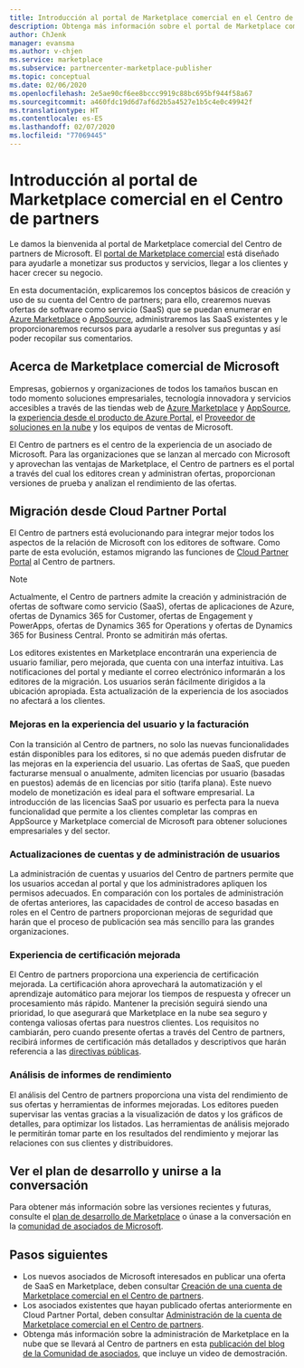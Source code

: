 ```yaml
---
title: Introducción al portal de Marketplace comercial en el Centro de partners
description: Obtenga más información sobre el portal de Marketplace comercial en el Centro de partners y aprenda a enumerar y vender ofertas en Azure Marketplace, AppSource y a través del programa Proveedor de soluciones en la nube (CSP).
author: ChJenk
manager: evansma
ms.author: v-chjen
ms.service: marketplace
ms.subservice: partnercenter-marketplace-publisher
ms.topic: conceptual
ms.date: 02/06/2020
ms.openlocfilehash: 2e5ae90cf6ee8bccc9919c88bc695bf944f58a67
ms.sourcegitcommit: a460fdc19d6d7af6d2b5a4527e1b5c4e0c49942f
ms.translationtype: HT
ms.contentlocale: es-ES
ms.lasthandoff: 02/07/2020
ms.locfileid: "77069445"
---
```

# <a name="overview-of-the-commercial-marketplace-portal-in-partner-center"></a>Introducción al portal de Marketplace comercial en el Centro de partners

Le damos la bienvenida al portal de Marketplace comercial del Centro de partners de Microsoft. El [portal de Marketplace comercial](https://partner.microsoft.com/dashboard/commercial-marketplace/) está diseñado para ayudarle a monetizar sus productos y servicios, llegar a los clientes y hacer crecer su negocio.

En esta documentación, explicaremos los conceptos básicos de creación y uso de su cuenta del Centro de partners; para ello, crearemos nuevas ofertas de software como servicio (SaaS) que se puedan enumerar en [Azure Marketplace](https://azuremarketplace.microsoft.com/) o [AppSource](https://appsource.microsoft.com/), administraremos las SaaS existentes y le proporcionaremos recursos para ayudarle a resolver sus preguntas y así poder recopilar sus comentarios. 

## <a name="about-microsofts-commercial-marketplace"></a>Acerca de Marketplace comercial de Microsoft

Empresas, gobiernos y organizaciones de todos los tamaños buscan en todo momento soluciones empresariales, tecnología innovadora y servicios accesibles a través de las tiendas web de [Azure Marketplace](https://azuremarketplace.microsoft.com/) y [AppSource](https://appsource.microsoft.com/), la [experiencia desde el producto de Azure Portal](https://portal.azure.com), el [Proveedor de soluciones en la nube](https://partner.microsoft.com/cloud-solution-provider) y los equipos de ventas de Microsoft. 

El Centro de partners es el centro de la experiencia de un asociado de Microsoft. Para las organizaciones que se lanzan al mercado con Microsoft y aprovechan las ventajas de Marketplace, el Centro de partners es el portal a través del cual los editores crean y administran ofertas, proporcionan versiones de prueba y analizan el rendimiento de las ofertas. 

## <a name="migration-from-cloud-partner-portal"></a>Migración desde Cloud Partner Portal

El Centro de partners está evolucionando para integrar mejor todos los aspectos de la relación de Microsoft con los editores de software. Como parte de esta evolución, estamos migrando las funciones de [Cloud Partner Portal](https://cloudpartner.azure.com/) al Centro de partners.

>[!NOTE]
>Actualmente, el Centro de partners admite la creación y administración de ofertas de software como servicio (SaaS), ofertas de aplicaciones de Azure, ofertas de Dynamics 365 for Customer, ofertas de Engagement y PowerApps, ofertas de Dynamics 365 for Operations y ofertas de Dynamics 365 for Business Central. Pronto se admitirán más ofertas.

Los editores existentes en Marketplace encontrarán una experiencia de usuario familiar, pero mejorada, que cuenta con una interfaz intuitiva. Las notificaciones del portal y mediante el correo electrónico informarán a los editores de la migración. Los usuarios serán fácilmente dirigidos a la ubicación apropiada. Esta actualización de la experiencia de los asociados no afectará a los clientes.

### <a name="improvements-on-user-experience-and-billing"></a>Mejoras en la experiencia del usuario y la facturación

Con la transición al Centro de partners, no solo las nuevas funcionalidades están disponibles para los editores, si no que además pueden disfrutar de las mejoras en la experiencia del usuario. Las ofertas de SaaS, que pueden facturarse mensual o anualmente, admiten licencias por usuario (basadas en puestos) además de en licencias por sitio (tarifa plana). Este nuevo modelo de monetización es ideal para el software empresarial. La introducción de las licencias SaaS por usuario es perfecta para la nueva funcionalidad que permite a los clientes completar las compras en AppSource y Marketplace comercial de Microsoft para obtener soluciones empresariales y del sector. 

### <a name="account-and-user-management-updates"></a>Actualizaciones de cuentas y de administración de usuarios

La administración de cuentas y usuarios del Centro de partners permite que los usuarios accedan al portal y que los administradores apliquen los permisos adecuados. En comparación con los portales de administración de ofertas anteriores, las capacidades de control de acceso basadas en roles en el Centro de partners proporcionan mejoras de seguridad que harán que el proceso de publicación sea más sencillo para las grandes organizaciones. 

### <a name="improved-certification-experience"></a>Experiencia de certificación mejorada

El Centro de partners proporciona una experiencia de certificación mejorada. La certificación ahora aprovechará la automatización y el aprendizaje automático para mejorar los tiempos de respuesta y ofrecer un procesamiento más rápido. Mantener la precisión seguirá siendo una prioridad, lo que asegurará que Marketplace en la nube sea seguro y contenga valiosas ofertas para nuestros clientes. Los requisitos no cambiarán, pero cuando presente ofertas a través del Centro de partners, recibirá informes de certificación más detallados y descriptivos que harán referencia a las [directivas públicas](https://docs.microsoft.com/legal/marketplace/certification-policies). 

### <a name="analytics-for-performance-reporting"></a>Análisis de informes de rendimiento

El análisis del Centro de partners proporciona una vista del rendimiento de sus ofertas y herramientas de informes mejoradas. Los editores pueden supervisar las ventas gracias a la visualización de datos y los gráficos de detalles, para optimizar los listados. Las herramientas de análisis mejorado le permitirán tomar parte en los resultados del rendimiento y mejorar las relaciones con sus clientes y distribuidores. 

## <a name="view-the-roadmap-and-join-the-conversation"></a>Ver el plan de desarrollo y unirse a la conversación

Para obtener más información sobre las versiones recientes y futuras, consulte el [plan de desarrollo de Marketplace](https://aka.ms/publicmarketplaceroadmap) o únase a la conversación en la [comunidad de asociados de Microsoft](https://www.microsoftpartnercommunity.com/). 

## <a name="next-steps"></a>Pasos siguientes

- Los nuevos asociados de Microsoft interesados en publicar una oferta de SaaS en Marketplace, deben consultar [Creación de una cuenta de Marketplace comercial en el Centro de partners](./create-account.md).
- Los asociados existentes que hayan publicado ofertas anteriormente en Cloud Partner Portal, deben consultar [Administración de la cuenta de Marketplace comercial en el Centro de partners](./manage-account.md). 
- Obtenga más información sobre la administración de Marketplace en la nube que se llevará al Centro de partners en esta [publicación del blog de la Comunidad de asociados](https://www.microsoftpartnercommunity.com/t5/Azure-Marketplace-and-AppSource/Cloud-Marketplace-In-Partner-Center/m-p/9738#M293), que incluye un video de demostración.
